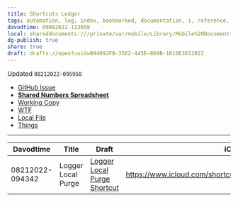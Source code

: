```yaml
---
title: Shortcuts Ledger
tags: automation, log, index, bookmarked, documentation, i, reference, shortcuts
davodtime: 09082022-113659
local: shareddocuments:///private/var/mobile/Library/Mobile%20Documents/iCloud~md~obsidian/Documents/OBSHIDDIAN/drafts/B94092F8-35E2-445E-869B-1616E3E12B22.md
dg-publish: true
share: true
draft: drafts://open?uuid=B94092F8-35E2-445E-869B-1616E3E12B22
---
```

Updated `08212022-095950`

- [GitHub Issue](https://github.com/extratone/i/issues/248)
- [**Shared Numbers Spreadsheet**](https://www.icloud.com/numbers/0ddx7k6O-hKVy-wbv_LGhKqOg#Shortcuts)
- [Working Copy](working-copy://open?repo=i&path=Shortcuts.numbers)
- [WTF](https://davidblue.wtf/drafts/B94092F8-35E2-445E-869B-1616E3E12B22.html)
- [Local File](shareddocuments:///private/var/mobile/Library/Mobile%20Documents/com~apple~Numbers/Documents/Shortcuts.numbers)
- [Things](things:///show?id=KGoZnw9Ra2xh9CXq6XFiVt)

---

| Davodtime       | Title              | Draft                                                                                  | iCloud Share Link                                                 | GitHub Issue                              | RoutineHub URL                       | WTF                                                                    | Things                                   | Source Repo File                                                             |
|-----------------|--------------------|----------------------------------------------------------------------------------------|-------------------------------------------------------------------|-------------------------------------------|--------------------------------------|------------------------------------------------------------------------|------------------------------------------|------------------------------------------------------------------------------|
| 08212022-094342 | Logger Local Purge | [Logger Local Purge Shortcut](drafts://open?uuid=E0ABA2E8-412C-4D0C-B3B1-46988C7F2181) | https://www.icloud.com/shortcuts/561c5d8115a44746a045352c7efb581c | https://github.com/extratone/i/issues/247 | https://routinehub.co/shortcut/12856 | https://davidblue.wtf/drafts/E0ABA2E8-412C-4D0C-B3B1-46988C7F2181.html | things:///show?id=QKK2Qohu6ZTpzu6dFThk5D | https://github.com/extratone/i/blob/main/shortcuts/LoggerLocalPurge.shortcut |